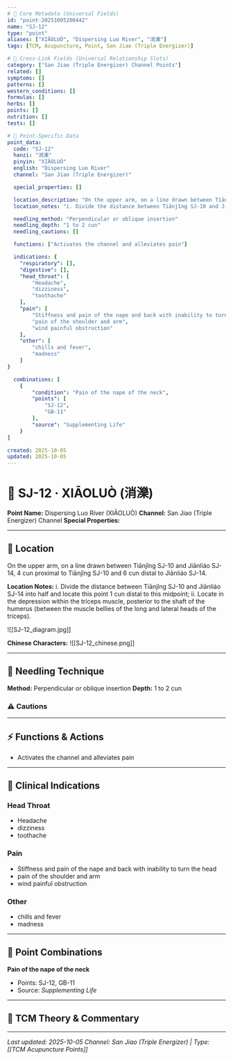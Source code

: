 ```yaml
---
# 🔹 Core Metadata (Universal Fields)
id: "point-20251005200442"
name: "SJ-12"
type: "point"
aliases: ["XIĀOLUÒ", "Dispersing Luo River", "消濼"]
tags: [TCM, Acupuncture, Point, San Jiao (Triple Energizer)]

# 🔹 Cross-Link Fields (Universal Relationship Slots)
category: ["San Jiao (Triple Energizer) Channel Points"]
related: []
symptoms: []
patterns: []
western_conditions: []
formulas: []
herbs: []
points: []
nutrition: []
tests: []

# 🔹 Point-Specific Data
point_data:
  code: "SJ-12"
  hanzi: "消濼"
  pinyin: "XIĀOLUÒ"
  english: "Dispersing Luo River"
  channel: "San Jiao (Triple Energizer)"

  special_properties: []

  location_description: "On the upper arm, on a line drawn between Tiānjǐng SJ-10 and Jiānliáo SJ-14, 4 cun proximal to Tiānjǐng SJ-10 and 6 cun distal to Jiānliáo SJ-14."
  location_notes: "i. Divide the distance between Tiānjǐng SJ-10 and Jiānliáo SJ-14 into half and locate this point 1 cun distal to this midpoint; ii. Locate in the depression within the triceps muscle, posterior to the shaft of the humerus (between the muscle bellies of the long and lateral heads of the triceps)."

  needling_method: "Perpendicular or oblique insertion"
  needling_depth: "1 to 2 cun"
  needling_cautions: []

  functions: ["Activates the channel and alleviates pain"]

  indications: {
    "respiratory": [],
    "digestive": [],
    "head_throat": [
        "Headache",
        "dizziness",
        "toothache"
    ],
    "pain": [
        "Stiffness and pain of the nape and back with inability to turn the head",
        "pain of the shoulder and arm",
        "wind painful obstruction"
    ],
    "other": [
        "chills and fever",
        "madness"
    ]
}

  combinations: [
    {
        "condition": "Pain of the nape of the neck",
        "points": [
            "SJ-12",
            "GB-11"
        ],
        "source": "Supplementing Life"
    }
]

created: 2025-10-05
updated: 2025-10-05
---
```


# 📍 SJ-12 · XIĀOLUÒ (消濼)

**Point Name:** Dispersing Luo River (XIĀOLUÒ)
**Channel:** San Jiao (Triple Energizer) Channel
**Special Properties:** 

---

## 📍 Location

On the upper arm, on a line drawn between Tiānjǐng SJ-10 and Jiānliáo SJ-14, 4 cun proximal to Tiānjǐng SJ-10 and 6 cun distal to Jiānliáo SJ-14.

**Location Notes:**
i. Divide the distance between Tiānjǐng SJ-10 and Jiānliáo SJ-14 into half and locate this point 1 cun distal to this midpoint; ii. Locate in the depression within the triceps muscle, posterior to the shaft of the humerus (between the muscle bellies of the long and lateral heads of the triceps).

![[SJ-12_diagram.jpg]]

**Chinese Characters:** ![[SJ-12_chinese.png]]

---

## 🔧 Needling Technique

**Method:** Perpendicular or oblique insertion
**Depth:** 1 to 2 cun

### ⚠️ Cautions

---

## ⚡ Functions & Actions
- Activates the channel and alleviates pain

---

## 🎯 Clinical Indications

### Head Throat
- Headache
- dizziness
- toothache

### Pain
- Stiffness and pain of the nape and back with inability to turn the head
- pain of the shoulder and arm
- wind painful obstruction

### Other
- chills and fever
- madness

---

## 🔗 Point Combinations

**Pain of the nape of the neck**
- Points: SJ-12, GB-11
- Source: *Supplementing Life*

---

## 🧬 TCM Theory & Commentary



---

*Last updated: 2025-10-05*
*Channel: San Jiao (Triple Energizer) | Type: [[TCM Acupuncture Points]]*
